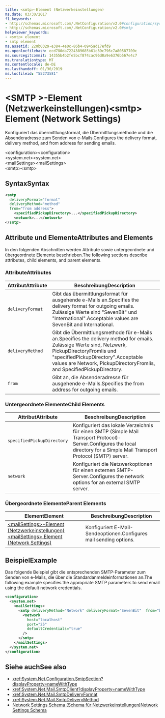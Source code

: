 ```yaml
---
title: <smtp>-Element (Netzwerkeinstellungen)
ms.date: 03/30/2017
f1_keywords:
- http://schemas.microsoft.com/.NetConfiguration/v2.0#configuration/system.net/mailSettings/smtp
- http://schemas.microsoft.com/.NetConfiguration/v2.0#smtp
helpviewer_keywords:
- <smtp> element
- smtp element
ms.assetid: 220b0329-e384-4e0c-86b4-0945ad17efd9
ms.openlocfilehash: ecd780da7224389685b61c39c796c7a80587709c
ms.sourcegitcommit: 14355b4b2fe5bcf874cac96d0a9e6376b567e4c7
ms.translationtype: MT
ms.contentlocale: de-DE
ms.lasthandoff: 01/30/2019
ms.locfileid: "55273581"
---
```

# <a name="smtp-element-network-settings"></a><span data-ttu-id="7a2a5-102">\<SMTP >-Element (Netzwerkeinstellungen)</span><span class="sxs-lookup"><span data-stu-id="7a2a5-102">\<smtp> Element (Network Settings)</span></span>
<span data-ttu-id="7a2a5-103">Konfiguriert das übermittlungsformat, die Übermittlungsmethode und die Absenderadresse zum Senden von e-Mails.</span><span class="sxs-lookup"><span data-stu-id="7a2a5-103">Configures the delivery format, delivery method, and from address for sending emails.</span></span>  
  
 <span data-ttu-id="7a2a5-104">\<configuration></span><span class="sxs-lookup"><span data-stu-id="7a2a5-104">\<configuration></span></span>  
<span data-ttu-id="7a2a5-105">\<system.net></span><span class="sxs-lookup"><span data-stu-id="7a2a5-105">\<system.net></span></span>  
<span data-ttu-id="7a2a5-106">\<mailSettings></span><span class="sxs-lookup"><span data-stu-id="7a2a5-106">\<mailSettings></span></span>  
<span data-ttu-id="7a2a5-107">\<smtp></span><span class="sxs-lookup"><span data-stu-id="7a2a5-107">\<smtp></span></span>  
  
## <a name="syntax"></a><span data-ttu-id="7a2a5-108">Syntax</span><span class="sxs-lookup"><span data-stu-id="7a2a5-108">Syntax</span></span>  
  
```xml  
<smtp  
  deliveryFormat="format"  
  deliveryMethod="method"  
  from="from address">
    <specifiedPickupDirectory>...</specifiedPickupDirectory>  
    <network>...</network>  
</smtp>  
```  
  
## <a name="attributes-and-elements"></a><span data-ttu-id="7a2a5-109">Attribute und Elemente</span><span class="sxs-lookup"><span data-stu-id="7a2a5-109">Attributes and Elements</span></span>  
 <span data-ttu-id="7a2a5-110">In den folgenden Abschnitten werden Attribute sowie untergeordnete und übergeordnete Elemente beschrieben.</span><span class="sxs-lookup"><span data-stu-id="7a2a5-110">The following sections describe attributes, child elements, and parent elements.</span></span>  
  
### <a name="attributes"></a><span data-ttu-id="7a2a5-111">Attribute</span><span class="sxs-lookup"><span data-stu-id="7a2a5-111">Attributes</span></span>  
  
|<span data-ttu-id="7a2a5-112">Attribut</span><span class="sxs-lookup"><span data-stu-id="7a2a5-112">Attribute</span></span>|<span data-ttu-id="7a2a5-113">Beschreibung</span><span class="sxs-lookup"><span data-stu-id="7a2a5-113">Description</span></span>|  
|---------------|-----------------|  
|`deliveryFormat`|<span data-ttu-id="7a2a5-114">Gibt das übermittlungsformat für ausgehende e-Mails an.</span><span class="sxs-lookup"><span data-stu-id="7a2a5-114">Specifies the delivery format for outgoing emails.</span></span> <span data-ttu-id="7a2a5-115">Zulässige Werte sind "SevenBit" und "International".</span><span class="sxs-lookup"><span data-stu-id="7a2a5-115">Acceptable values are SevenBit and International.</span></span>|  
|`deliveryMethod`|<span data-ttu-id="7a2a5-116">Gibt die Übermittlungsmethode für e-Mails an.</span><span class="sxs-lookup"><span data-stu-id="7a2a5-116">Specifies the delivery method for emails.</span></span> <span data-ttu-id="7a2a5-117">Zulässige Werte sind, Netzwerk, PickupDirectoryFromIis und "specifiedPickupDirectory".</span><span class="sxs-lookup"><span data-stu-id="7a2a5-117">Acceptable values are Network, PickupDirectoryFromIis, and SpecifiedPickupDirectory.</span></span>|  
|`from`|<span data-ttu-id="7a2a5-118">Gibt an, die Absenderadresse für ausgehende e-Mails.</span><span class="sxs-lookup"><span data-stu-id="7a2a5-118">Specifies the from address for outgoing emails.</span></span>|  
  
### <a name="child-elements"></a><span data-ttu-id="7a2a5-119">Untergeordnete Elemente</span><span class="sxs-lookup"><span data-stu-id="7a2a5-119">Child Elements</span></span>  
  
|<span data-ttu-id="7a2a5-120">Attribut</span><span class="sxs-lookup"><span data-stu-id="7a2a5-120">Attribute</span></span>|<span data-ttu-id="7a2a5-121">Beschreibung</span><span class="sxs-lookup"><span data-stu-id="7a2a5-121">Description</span></span>|  
|---------------|-----------------|  
|`specifiedPickupDirectory`|<span data-ttu-id="7a2a5-122">Konfiguriert das lokale Verzeichnis für einen SMTP (Simple Mail Transport Protocol)-Server.</span><span class="sxs-lookup"><span data-stu-id="7a2a5-122">Configures the local directory for a Simple Mail Transport Protocol (SMTP) server.</span></span>|  
|`network`|<span data-ttu-id="7a2a5-123">Konfiguriert die Netzwerkoptionen für einen externen SMTP-Server.</span><span class="sxs-lookup"><span data-stu-id="7a2a5-123">Configures the network options for an external SMTP server.</span></span>|  
  
### <a name="parent-elements"></a><span data-ttu-id="7a2a5-124">Übergeordnete Elemente</span><span class="sxs-lookup"><span data-stu-id="7a2a5-124">Parent Elements</span></span>  
  
|<span data-ttu-id="7a2a5-125">**Element**</span><span class="sxs-lookup"><span data-stu-id="7a2a5-125">**Element**</span></span>|<span data-ttu-id="7a2a5-126">**Beschreibung**</span><span class="sxs-lookup"><span data-stu-id="7a2a5-126">**Description**</span></span>|  
|-----------------|---------------------|  
|[<span data-ttu-id="7a2a5-127">\<mailSettings>-Element (Netzwerkeinstellungen)</span><span class="sxs-lookup"><span data-stu-id="7a2a5-127">\<mailSettings> Element (Network Settings)</span></span>](../../../../../docs/framework/configure-apps/file-schema/network/mailsettings-element-network-settings.md)|<span data-ttu-id="7a2a5-128">Konfiguriert E-Mail-Sendeoptionen.</span><span class="sxs-lookup"><span data-stu-id="7a2a5-128">Configures mail sending options.</span></span>|  
  
## <a name="example"></a><span data-ttu-id="7a2a5-129">Beispiel</span><span class="sxs-lookup"><span data-stu-id="7a2a5-129">Example</span></span>  
 <span data-ttu-id="7a2a5-130">Das folgende Beispiel gibt die entsprechenden SMTP-Parameter zum Senden von e-Mails, die über die Standardanmeldeinformationen an.</span><span class="sxs-lookup"><span data-stu-id="7a2a5-130">The following example specifies the appropriate SMTP parameters to send email using the default network credentials.</span></span>  
  
```xml  
<configuration>  
  <system.net>  
    <mailSettings>  
      <smtp deliveryMethod="Network" deliveryFormat="SevenBit"  from="ben@contoso.com">  
        <network  
          host="localhost"  
          port="25"  
          defaultCredentials="true"  
        />  
      </smtp>  
    </mailSettings>  
  </system.net>  
</configuration>  
```  
  
## <a name="see-also"></a><span data-ttu-id="7a2a5-131">Siehe auch</span><span class="sxs-lookup"><span data-stu-id="7a2a5-131">See also</span></span>
- <xref:System.Net.Configuration.SmtpSection?displayProperty=nameWithType>
- <xref:System.Net.Mail.SmtpClient?displayProperty=nameWithType>
- <xref:System.Net.Mail.SmtpDeliveryFormat>
- <xref:System.Net.Mail.SmtpDeliveryMethod>
- [<span data-ttu-id="7a2a5-132">Network Settings Schema (Schema für Netzwerkeinstellungen)</span><span class="sxs-lookup"><span data-stu-id="7a2a5-132">Network Settings Schema</span></span>](../../../../../docs/framework/configure-apps/file-schema/network/index.md)
